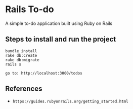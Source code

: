 # Rails To-do

A simple to-do application built using Ruby on Rails

## Steps to install and run the project
```
bundle install
rake db:create
rake db:migrate
rails s

go to: http://localhost:3000/todos
```
## References
  * `https://guides.rubyonrails.org/getting_started.html`
